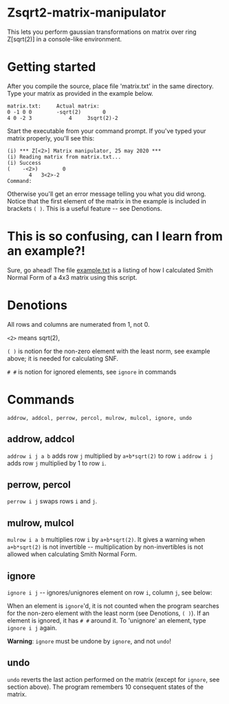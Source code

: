 # Zsqrt2-matrix-manipulator

This lets you perform gaussian transformations on matrix over ring Z[sqrt(2)] in a console-like environment.

# Getting started
After you compile the source, place file 'matrix.txt' in the same directory. Type your matrix as provided in the example below.
```
matrix.txt:     Actual matrix: 
0 -1 0 0        -sqrt(2)       0  
4 0 -2 3            4     3sqrt(2)-2
```
Start the executable from your command prompt. If you've typed your matrix properly, you'll see this:
```
(i) *** Z[<2>] Matrix manipulator, 25 may 2020 ***
(i) Reading matrix from matrix.txt...
(i) Success
(    -<2>)        0
       4   3<2>-2
Command:
```
Otherwise you'll get an error message telling you what you did wrong.
Notice that the first element of the matrix in the example is included in brackets `( )`. This is a useful feature -- see Denotions.

# This is so confusing, can I learn from an example?!
Sure, go ahead! The file [example.txt](/example.txt) is a listing of how I calculated Smith Normal Form of a 4x3 matrix using this script.

# Denotions
All rows and columns are numerated from 1, not 0.

`<2>` means sqrt(2),

`( )` is notion for the non-zero element with the least norm, see example above; it is needed for calculating SNF.

`# #` is notion for ignored elements, see `ignore` in commands

# Commands
`addrow, addcol, perrow, percol, mulrow, mulcol, ignore, undo`
## addrow, addcol
`addrow i j a b` adds row `j` multiplied by `a+b*sqrt(2)` to row `i`
`addrow i j` adds row `j` multiplied by 1 to row `i`.
## perrow, percol
`perrow i j` swaps rows `i` and `j`.
## mulrow, mulcol
`mulrow i a b` multiplies row `i` by `a+b*sqrt(2)`. It gives a warning when `a+b*sqrt(2)` is not invertible 
-- multiplication by non-invertibles is not allowed when calculating Smith Normal Form.
## ignore
`ignore i j` -- ignores/unignores element on row `i`, column `j`, see below:

When an element is `ignore`'d, it is not counted when the program searches for the non-zero element with the least norm (see Denotions, `( )`). 
If an element is ignored, it has `# #` around it. To 'unignore' an element, type `ignore i j` again.

**Warning**: `ignore` must be undone by `ignore`, and not `undo`!

## undo
`undo` reverts the last action performed on the matrix (except for `ignore`, see section above). 
The program remembers 10 consequent states of the matrix.
